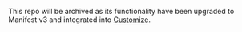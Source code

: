 This repo will be archived as its functionality have been upgraded to Manifest v3 and integrated into [Customize](https://github.com/duckladydinh/customize).

